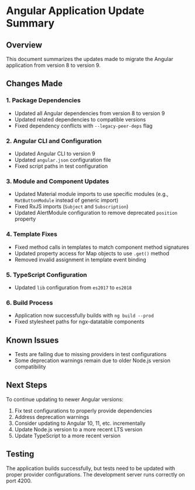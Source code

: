 # Angular Application Update Summary

## Overview
This document summarizes the updates made to migrate the Angular application from version 8 to version 9.

## Changes Made

### 1. Package Dependencies
- Updated all Angular dependencies from version 8 to version 9
- Updated related dependencies to compatible versions
- Fixed dependency conflicts with `--legacy-peer-deps` flag

### 2. Angular CLI and Configuration
- Updated Angular CLI to version 9
- Updated `angular.json` configuration file
- Fixed script paths in test configuration

### 3. Module and Component Updates
- Updated Material module imports to use specific modules (e.g., `MatButtonModule` instead of generic import)
- Fixed RxJS imports (`Subject` and `Subscription`)
- Updated AlertModule configuration to remove deprecated `position` property

### 4. Template Fixes
- Fixed method calls in templates to match component method signatures
- Updated property access for Map objects to use `.get()` method
- Removed invalid assignment in template event binding

### 5. TypeScript Configuration
- Updated `lib` configuration from `es2017` to `es2018`

### 6. Build Process
- Application now successfully builds with `ng build --prod`
- Fixed stylesheet paths for ngx-datatable components

## Known Issues
- Tests are failing due to missing providers in test configurations
- Some deprecation warnings remain due to older Node.js version compatibility

## Next Steps
To continue updating to newer Angular versions:
1. Fix test configurations to properly provide dependencies
2. Address deprecation warnings
3. Consider updating to Angular 10, 11, etc. incrementally
4. Update Node.js version to a more recent LTS version
5. Update TypeScript to a more recent version

## Testing
The application builds successfully, but tests need to be updated with proper provider configurations. The development server runs correctly on port 4200.